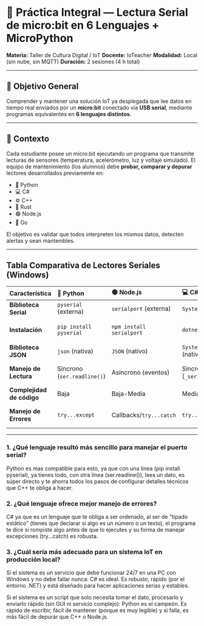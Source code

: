

# 🔧 Práctica Integral — Lectura Serial de micro:bit en 6 Lenguajes + MicroPython

**Materia:** Taller de Cultura Digital / IoT
**Docente:** IoTeacher
**Modalidad:** Local (sin nube, sin MQTT)
**Duración:** 2 sesiones (4 h total)

---

## 🎯 Objetivo General

Comprender y mantener una solución IoT ya desplegada que lee datos en tiempo real enviados por un **micro:bit** conectado vía **USB serial**, mediante programas equivalentes en **6 lenguajes distintos**.

---

## 🧠 Contexto

Cada estudiante posee un micro:bit ejecutando un programa que transmite lecturas de sensores (temperatura, acelerómetro, luz y voltaje simulado).
El equipo de mantenimiento (los alumnos) debe **probar, comparar y depurar** lectores desarrollados previamente en:

* 🐍 Python
* 💻 C#
* ⚙️ C++
* 🦀 Rust
* 🟢 Node.js
* 🐹 Go

El objetivo es validar que todos interpreten los mismos datos, detecten alertas y sean mantenibles.

---

## Tabla Comparativa de Lectores Seriales (Windows)

| Característica | 🐍 Python | 🟢 Node.js | 💻 C# | ⚙️ C++ |
| :--- | :--- | :--- | :--- | :--- |
| **Biblioteca Serial** | `pyserial` (externa) | `serialport` (externa) | `System.IO.Ports` (NuGet) | **Win32 API** (Nativa de OS) |
| **Instalación** | `pip install pyserial` | `npm install serialport` | `dotnet add package ...` | Ninguna (incluida en Windows SDK) |
| **Biblioteca JSON** | `json` (nativa) | `JSON` (nativo) | `System.Text.Json` (nativa) | **nlohmann/json** (externa) |
| **Manejo de Lectura** | Síncrono (`ser.readline()`) | Asíncrono (eventos) | Síncrono (`_serialPort.ReadLine()`) | Síncrono (`ReadFile()`) + buffer manual |
| **Complejidad de código** | Baja | Baja-Media | Media | **Muy Alta** |
| **Manejo de Errores** | `try...except` | Callbacks/`try...catch` | `try...catch` | Códigos de error de Win32 + `try...catch` |

---

### 1. ¿Qué lenguaje resultó más sencillo para manejar el puerto serial?

Python es mas compatible para esto, ya que con una línea (pip install pyserial), ya tienes todo, con otra línea (ser.readline()), lees un dato, es súper directo y te ahorra todos los pasos de configurar detalles técnicos que C++ te obliga a hacer.

### 2. ¿Qué lenguaje ofrece mejor manejo de errores?

C# ya que es un lenguaje que te obliga a ser ordenado, al ser de "tipado estático" (tienes que declarar si algo es un número o un texto), el programa te dice si rompiste algo antes de que lo ejecutes y su forma de manejar excepciones (try...catch) es robusta.

### 3. ¿Cuál sería más adecuado para un sistema IoT en producción local?

Si el sistema es un servicio que debe funcionar 24/7 en una PC con Windows y no debe fallar nunca: C# es ideal. Es robusto, rápido (por el entorno .NET) y está diseñado para hacer aplicaciones serias y estables.

Si el sistema es un script que solo necesita tomar el dato, procesarlo y enviarlo rápido (sin GUI ni servicio complejo): Python es el campeón. Es rápido de escribir, fácil de mantener (porque es muy legible) y si falla, es más fácil de depurar que C++ o Node.js.
